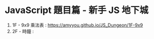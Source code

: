 # JavaScript 題目篇 - 新手 JS 地下城

1. 1F - 9x9 乘法表 :  https://amyyou.github.io/JS_Dungeon/1F-9x9
2. 2F - 時鐘 : 
